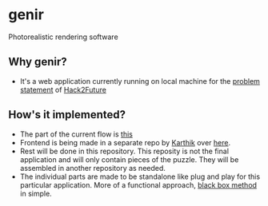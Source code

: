 # genir
Photorealistic rendering software

## Why genir?
- It's a web application currently running on local machine for the [problem statement](https://docs.google.com/document/d/1uTu2Z6X_ADfhlfqnYkcwudpIMVXQRUYnd9d0YqCudDc/edit?tab=t.0) of [Hack2Future](https://www.hack2future.tech)

## How's it implemented?
- The part of the current flow is [this](https://excalidraw.com/#json=vHwWsMx8q2tQ4pmw--EWk,aMVylH5X9ci8uifg4iGiiA)
- Frontend is being made in a separate repo by [Karthik](https://github.com/Karthik-Alakanti) over [here](https://github.com/Karthik-Alakanti/hack2future).
- Rest will be done in this repository. This reposity is not the final application and will only contain pieces of the puzzle. They will be assembled in another repository as needed.
- The individual parts are made to be standalone like plug and play for this particular application. More of a functional approach, [black box method](https://en.wikipedia.org/wiki/Black-box_testing) in simple.


